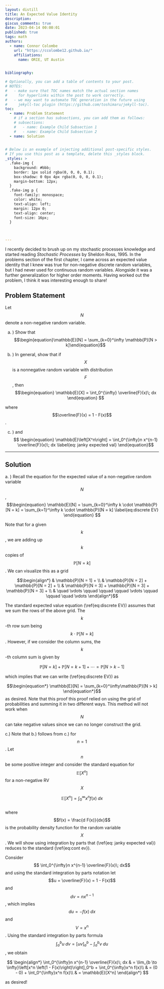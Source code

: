 ```yaml
---
layout: distill
title: An Expected Value Identity
description: 
giscus_comments: true
date: 2023-04-14 00:00:01
published: true
tags: math 
authors:
  - name: Connor Colombe
    url: "https://ccolombe12.github.io/"
    affiliations:
      name: ORIE, UT Austin
  

bibliography: 

# Optionally, you can add a table of contents to your post.
# NOTES:
#   - make sure that TOC names match the actual section names
#     for hyperlinks within the post to work correctly.
#   - we may want to automate TOC generation in the future using
#     jekyll-toc plugin (https://github.com/toshimaru/jekyll-toc).
toc:
  - name: Problem Statement
    # if a section has subsections, you can add them as follows:
    # subsections:
    #   - name: Example Child Subsection 1
    #   - name: Example Child Subsection 2
  - name: Solution
  

# Below is an example of injecting additional post-specific styles.
# If you use this post as a template, delete this _styles block.
_styles: >
  .fake-img {
    background: #bbb;
    border: 1px solid rgba(0, 0, 0, 0.1);
    box-shadow: 0 0px 4px rgba(0, 0, 0, 0.1);
    margin-bottom: 12px;
  }
  .fake-img p {
    font-family: monospace;
    color: white;
    text-align: left;
    margin: 12px 0;
    text-align: center;
    font-size: 16px;
  }

  

---
```

<style type="text/css">
    ol { list-style-type: lower-alpha; }
</style>
I recently decided to brush up on my stochastic processes knowledge and started reading *Stochastic Processes* by Sheldon Ross, 1995. In the problems section of the first chapter, I came across an expected value identity that I knew was true for non-negative discrete random variables, but I had never used for continuous random variables. Alongside it was a further generalization for higher order moments. Having worked out the problem, I think it was interesting enough to share!
## Problem Statement
Let $$N$$ denote a non-negative random variable.  
1. ) Show that $$\begin{equation}\mathbb{E}[N] = \sum_{k=0}^\infty \mathbb{P}[N > k]\end{equation}$$

2. ) In general, show that if $$X$$ is a nonnegative random variable with distribution $$F$$, then  $$\begin{equation}
  \mathbb{E}[X] = \int_0^{\infty} \overline{F}(x)\; dx
\end{equation} $$

where $$\overline{F}(x) = 1 - F(x)$$.

3. ) and $$ \begin{equation}
  \mathbb{E}\left[X^n\right] = \int_0^{\infty}n x^{n-1} \overline{F}(x)\; dx \label{eq: janky expected val}
\end{equation}$$

<hr>

## Solution

a. ) Recall the equation for the expected value of a non-negative random variable $$N$$, 
$$\begin{equation}
\mathbb{E}[N] = \sum_{k=0}^\infty k \cdot \mathbb{P}[N = k] = \sum_{k=1}^\infty k \cdot \mathbb{P}[N = k] \label{eq:discrete EV}
\end{equation}
$$

Note that for a given $$k$$, we are adding up $$ k $$ copies of $$\mathbb{P}[N =k]$$. We can visualize this as a grid

$$\begin{align*}
  & \mathbb{P}[N = 1] + \\ 
  & \mathbb{P}[N = 2] + \mathbb{P}[N = 2] + \\ 
  & \mathbb{P}[N = 3] + \mathbb{P}[N = 3] + \mathbb{P}[N = 3] + \\ 
  & \quad \vdots \qquad \qquad \qquad \vdots \qquad \qquad \quad
    \vdots 
  \end{align*}$$

  The standard expected value equation (\ref{eq:discrete EV}) assumes that we sum the rows of the above grid. The $$k$$-th row sum being $$k \cdot \mathbb{P}[N = k]$$. However, if we consider the column sums, the $$k$$-th column sum is given by 

  $$ \begin{equation*} \mathbb{P}[N = k] + \mathbb{P}[N = k + 1] + \cdots  = \mathbb{P}[N > k - 1]
  \end{equation*} $$

  which implies that we can write (\ref{eq:discrete EV}) as 

  $$\begin{equation*}
    \mathbb{E}[N] = \sum_{k=0}^\infty\mathbb{P}[N > k]
  \end{equation*}$$
  as desired. Note that this proof this proof relied on using the grid of probabilities and summing it in two different ways. This method will not work when $$N$$ can take negative values since we can no longer construct the grid.

  c.) Note that b.) follows from c.) for $$ n = 1$$. Let $$ n $$ be some positive integer and consider the standard equation for $$\mathbb{E}[X^n]$$ for a non-negative RV $$ X $$

  $$
  \begin{equation}
    \mathbb{E}[X^n] = \int_0^\infty x^n f(x)\; dx \label{eq:cont ev}
  \end{equation}
  $$\
  where $$f(x) = \frac{d F(x)}{dx}$$ is the probability density function for the random variable $$X$$. We will show using integration by parts that (\ref{eq: janky expected val}) reduces to the standard (\ref{eq:cont ev}).

  Consider
  $$ \int_0^{\infty}n x^{n-1} \overline{F}(x)\; dx$$ and using the standard integration by parts notation let $$u = \overline{F}(x) = 1 - F(x)$$ and $$dv = n x^{n-1}$$, which implies $$du = - f(x)\; dx $$ and $$V = x^n$$. Using the standard integration by parts formula $$\int_{a}^b u \;dv  = [uv]^b_a - \int_{a}^b v \; du$$, we obtain

  $$
  \begin{align*}
    \int_0^{\infty}n x^{n-1} \overline{F}(x)\; dx & = \lim_{b \to \infty}\left[x^n \left(1 - F(x)\right)\right]_0^b + \int_0^{\infty}x^n f(x)\\ 
    & = (0 - 0) + \int_0^{\infty}x^n f(x)\\ 
    & = \mathbb{E}[X^n]
  \end{align*}
  $$
  
  as desired!








